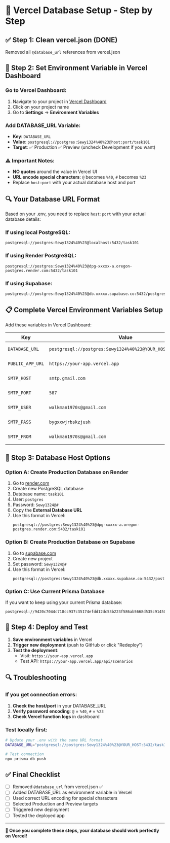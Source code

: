 # 🚀 Vercel Database Setup - Step by Step

## ✅ Step 1: Clean vercel.json (DONE)
Removed all `@database_url` references from vercel.json

## 🔧 Step 2: Set Environment Variable in Vercel Dashboard

### Go to Vercel Dashboard:
1. Navigate to your project in [Vercel Dashboard](https://vercel.com/dashboard)
2. Click on your project name
3. Go to **Settings** → **Environment Variables**

### Add DATABASE_URL Variable:
- **Key**: `DATABASE_URL`
- **Value**: `postgresql://postgres:Sewy1324%40%23@host:port/task101`
- **Target**: ✅ Production ✅ Preview (uncheck Development if you want)

### ⚠️ Important Notes:
- **NO quotes** around the value in Vercel UI
- **URL encode special characters**: `@` becomes `%40`, `#` becomes `%23`
- Replace `host:port` with your actual database host and port

## 🔍 Your Database URL Format

Based on your .env, you need to replace `host:port` with your actual database details:

### If using local PostgreSQL:
```
postgresql://postgres:Sewy1324%40%23@localhost:5432/task101
```

### If using Render PostgreSQL:
```
postgresql://postgres:Sewy1324%40%23@dpg-xxxxx-a.oregon-postgres.render.com:5432/task101
```

### If using Supabase:
```
postgresql://postgres:Sewy1324%40%23@db.xxxxx.supabase.co:5432/postgres
```

## 📋 Complete Vercel Environment Variables Setup

Add these variables in Vercel Dashboard:

| Key | Value | Target |
|-----|-------|--------|
| `DATABASE_URL` | `postgresql://postgres:Sewy1324%40%23@YOUR_HOST:5432/task101` | Production, Preview |
| `PUBLIC_APP_URL` | `https://your-app.vercel.app` | Production, Preview |
| `SMTP_HOST` | `smtp.gmail.com` | Production, Preview |
| `SMTP_PORT` | `587` | Production, Preview |
| `SMTP_USER` | `walkman1970s@gmail.com` | Production, Preview |
| `SMTP_PASS` | `bygxxwjrbskzjush` | Production, Preview |
| `SMTP_FROM` | `walkman1970s@gmail.com` | Production, Preview |

## 🎯 Step 3: Database Host Options

### Option A: Create Production Database on Render
1. Go to [render.com](https://render.com)
2. Create new PostgreSQL database
3. Database name: `task101`
4. User: `postgres` 
5. Password: `Sewy1324@#`
6. Copy the **External Database URL**
7. Use this format in Vercel:
   ```
   postgresql://postgres:Sewy1324%40%23@dpg-xxxxx-a.oregon-postgres.render.com:5432/task101
   ```

### Option B: Create Production Database on Supabase
1. Go to [supabase.com](https://supabase.com)
2. Create new project
3. Set password: `Sewy1324@#`
4. Use this format in Vercel:
   ```
   postgresql://postgres:Sewy1324%40%23@db.xxxxx.supabase.co:5432/postgres
   ```

### Option C: Use Current Prisma Database
If you want to keep using your current Prisma database:
```
postgresql://9420c7044c718cc937c35174efdd12dc53b223f586ab5668d535c91450dc16f1:sk_dwwYG5_rE1m68EmMUA26N@db.prisma.io:5432/postgres
```

## 🚀 Step 4: Deploy and Test

1. **Save environment variables** in Vercel
2. **Trigger new deployment** (push to GitHub or click "Redeploy")
3. **Test the deployment**:
   - Visit: `https://your-app.vercel.app`
   - Test API: `https://your-app.vercel.app/api/scenarios`

## 🔍 Troubleshooting

### If you get connection errors:
1. **Check the host/port** in your DATABASE_URL
2. **Verify password encoding**: `@` = `%40`, `#` = `%23`
3. **Check Vercel function logs** in dashboard

### Test locally first:
```bash
# Update your .env with the same URL format
DATABASE_URL="postgresql://postgres:Sewy1324%40%23@YOUR_HOST:5432/task101"

# Test connection
npx prisma db push
```

## ✅ Final Checklist

- [ ] Removed `@database_url` from vercel.json ✅
- [ ] Added DATABASE_URL as environment variable in Vercel
- [ ] Used correct URL encoding for special characters
- [ ] Selected Production and Preview targets
- [ ] Triggered new deployment
- [ ] Tested the deployed app

---

**🎉 Once you complete these steps, your database should work perfectly on Vercel!**